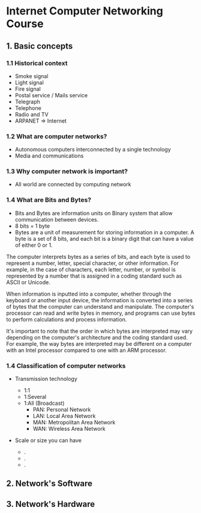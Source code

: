 # Internet Computer Networking Course

## 1. Basic concepts

### 1.1 Historical context

- Smoke signal
- Light signal
- Fire signal
- Postal service / Mails service
- Telegraph
- Telephone
- Radio and TV
- ARPANET => Internet

### 1.2 What are computer networks?

- Autonomous computers interconnected by a single technology
- Media and communications

### 1.3 Why computer network is important?

- All world are connected by computing network

### 1.4 What are Bits and Bytes?

- Bits and Bytes are information units on Binary system that allow communication between devices.
- 8 bits = 1 byte
- Bytes are a unit of measurement for storing information in a computer. A byte is a set of 8 bits, and each bit is a binary digit that can have a value of either 0 or 1.

The computer interprets bytes as a series of bits, and each byte is used to represent a number, letter, special character, or other information. For example, in the case of characters, each letter, number, or symbol is represented by a number that is assigned in a coding standard such as ASCII or Unicode.

When information is inputted into a computer, whether through the keyboard or another input device, the information is converted into a series of bytes that the computer can understand and manipulate. The computer's processor can read and write bytes in memory, and programs can use bytes to perform calculations and process information.

It's important to note that the order in which bytes are interpreted may vary depending on the computer's architecture and the coding standard used. For example, the way bytes are interpreted may be different on a computer with an Intel processor compared to one with an ARM processor.

### 1.4 Classification of computer networks

- Transmission technology

  - 1:1
  - 1:Several
  - 1:All (Broadcast)
    - PAN: Personal Network
    - LAN: Local Area Network
    - MAN: Metropolitan Area Network
    - WAN: Wireless Area Network

- Scale or size you can have
  - .
  - .
  - .

## 2. Network's Software

## 3. Network's Hardware
